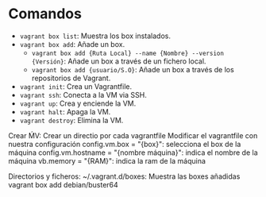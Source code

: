 # Comandos

- `vagrant box list`: Muestra los box instalados.
- `vagrant box add`: Añade un box.
	- `vagrant box add {Ruta Local} --name {Nombre} --version {Versión}`: Añade un box a través de un fichero local.
	- `vagrant box add {usuario/S.O}`: Añade un box a través de los repositorios de Vagrant.
- `vagrant init`: Crea un Vagrantfile.
- `vagrant ssh`: Conecta a la VM via SSH. 
- `vagrant up`: Crea y enciende la VM.
- `vagrant halt`: Apaga la VM.
- `vagrant destroy`: Elimina la VM.




Crear ḾV:
Crear un directio por cada vagrantfile
Modificar el vagrantfile con nuestra configuración
config.vm.box = "{box}": selecciona el box de la máquina
config.vm.hostname = "{nombre máquina}": indica el nombre de la máquina
vb.memory = "{RAM}": indica la ram de la máquina


Directorios y ficheros:
~/.vagrant.d/boxes: Muestra las boxes añadidas
vagrant box add debian/buster64